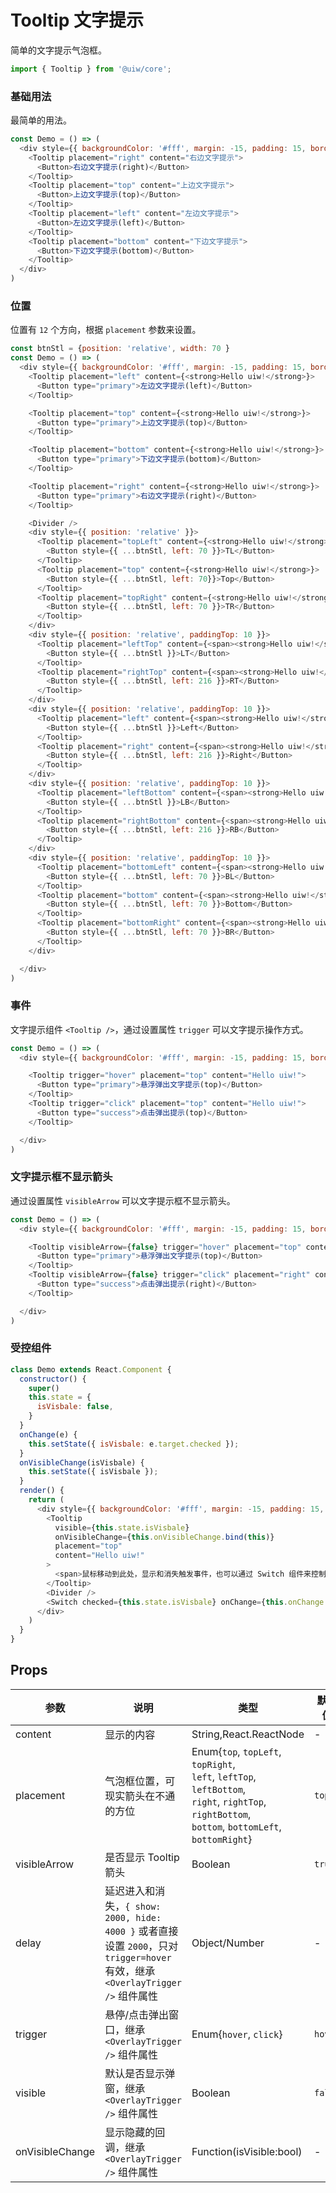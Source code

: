 Tooltip 文字提示
===

简单的文字提示气泡框。

```jsx
import { Tooltip } from '@uiw/core';
```

### 基础用法

最简单的用法。

<!--DemoStart--> 
```js
const Demo = () => (
  <div style={{ backgroundColor: '#fff', margin: -15, padding: 15, borderRadius: '5px 5px 0 0' }}>
    <Tooltip placement="right" content="右边文字提示">
      <Button>右边文字提示(right)</Button>
    </Tooltip>
    <Tooltip placement="top" content="上边文字提示">
      <Button>上边文字提示(top)</Button>
    </Tooltip>
    <Tooltip placement="left" content="左边文字提示">
      <Button>左边文字提示(left)</Button>
    </Tooltip>
    <Tooltip placement="bottom" content="下边文字提示">
      <Button>下边文字提示(bottom)</Button>
    </Tooltip>
  </div>
)
```
<!--End-->

### 位置

位置有 `12` 个方向，根据 `placement` 参数来设置。

<!--DemoStart-->
```js
const btnStl = {position: 'relative', width: 70 }
const Demo = () => (
  <div style={{ backgroundColor: '#fff', margin: -15, padding: 15, borderRadius: '5px 5px 0 0' }}>
    <Tooltip placement="left" content={<strong>Hello uiw!</strong>}>
      <Button type="primary">左边文字提示(left)</Button>
    </Tooltip>

    <Tooltip placement="top" content={<strong>Hello uiw!</strong>}>
      <Button type="primary">上边文字提示(top)</Button>
    </Tooltip>

    <Tooltip placement="bottom" content={<strong>Hello uiw!</strong>}>
      <Button type="primary">下边文字提示(bottom)</Button>
    </Tooltip>

    <Tooltip placement="right" content={<strong>Hello uiw!</strong>}>
      <Button type="primary">右边文字提示(right)</Button>
    </Tooltip>

    <Divider />
    <div style={{ position: 'relative' }}>
      <Tooltip placement="topLeft" content={<strong>Hello uiw!</strong>}>
        <Button style={{ ...btnStl, left: 70 }}>TL</Button>
      </Tooltip>
      <Tooltip placement="top" content={<strong>Hello uiw!</strong>}>
        <Button style={{ ...btnStl, left: 70}}>Top</Button>
      </Tooltip>
      <Tooltip placement="topRight" content={<strong>Hello uiw!</strong>}>
        <Button style={{ ...btnStl, left: 70 }}>TR</Button>
      </Tooltip>
    </div>
    <div style={{ position: 'relative', paddingTop: 10 }}>
      <Tooltip placement="leftTop" content={<span><strong>Hello uiw!</strong> 位置有 12 个方向，根据 placement 参数来设置。</span>}>
        <Button style={{ ...btnStl }}>LT</Button>
      </Tooltip>
      <Tooltip placement="rightTop" content={<span><strong>Hello uiw!</strong> 位置有 12 个方向，根据 placement 参数来设置。</span>}>
        <Button style={{ ...btnStl, left: 216 }}>RT</Button>
      </Tooltip>
    </div>
    <div style={{ position: 'relative', paddingTop: 10 }}>
      <Tooltip placement="left" content={<span><strong>Hello uiw!</strong> 位置有 12 个方向，根据 placement 参数来设置。</span>}>
        <Button style={{ ...btnStl }}>Left</Button>
      </Tooltip>
      <Tooltip placement="right" content={<span><strong>Hello uiw!</strong> 位置有 12 个方向，根据 placement 参数来设置。</span>}>
        <Button style={{ ...btnStl, left: 216 }}>Right</Button>
      </Tooltip>
    </div>
    <div style={{ position: 'relative', paddingTop: 10 }}>
      <Tooltip placement="leftBottom" content={<span><strong>Hello uiw!</strong> 位置有 12 个方向，根据 placement 参数来设置。</span>}>
        <Button style={{ ...btnStl }}>LB</Button>
      </Tooltip>
      <Tooltip placement="rightBottom" content={<span><strong>Hello uiw!</strong> 位置有 12 个方向，根据 placement 参数来设置。</span>}>
        <Button style={{ ...btnStl, left: 216 }}>RB</Button>
      </Tooltip>
    </div>
    <div style={{ position: 'relative', paddingTop: 10 }}>
      <Tooltip placement="bottomLeft" content={<span><strong>Hello uiw!</strong> 位置有 12 个方向，根据 placement 参数来设置。</span>}>
        <Button style={{ ...btnStl, left: 70 }}>BL</Button>
      </Tooltip>
      <Tooltip placement="bottom" content={<span><strong>Hello uiw!</strong> 位置有 12 个方向，根据 placement 参数来设置。</span>}>
        <Button style={{ ...btnStl, left: 70 }}>Bottom</Button>
      </Tooltip>
      <Tooltip placement="bottomRight" content={<span><strong>Hello uiw!</strong> 位置有 12 个方向，根据 placement 参数来设置。</span>}>
        <Button style={{ ...btnStl, left: 70 }}>BR</Button>
      </Tooltip>
    </div>

  </div>
)
```
<!--End-->

### 事件

文字提示组件 `<Tooltip />`，通过设置属性 `trigger` 可以文字提示操作方式。

<!--DemoStart-->
```js
const Demo = () => (
  <div style={{ backgroundColor: '#fff', margin: -15, padding: 15, borderRadius: '5px 5px 0 0' }}>

    <Tooltip trigger="hover" placement="top" content="Hello uiw!">
      <Button type="primary">悬浮弹出文字提示(top)</Button>
    </Tooltip>
    <Tooltip trigger="click" placement="top" content="Hello uiw!">
      <Button type="success">点击弹出提示(top)</Button>
    </Tooltip>

  </div>
)
```
<!--End-->

### 文字提示框不显示箭头

通过设置属性 `visibleArrow` 可以文字提示框不显示箭头。

<!--DemoStart-->
```js
const Demo = () => (
  <div style={{ backgroundColor: '#fff', margin: -15, padding: 15, borderRadius: '5px 5px 0 0' }}>

    <Tooltip visibleArrow={false} trigger="hover" placement="top" content="Hello uiw!">
      <Button type="primary">悬浮弹出文字提示(top)</Button>
    </Tooltip>
    <Tooltip visibleArrow={false} trigger="click" placement="right" content="Hello uiw!">
      <Button type="success">点击弹出提示(right)</Button>
    </Tooltip>

  </div>
)
```
<!--End-->

### 受控组件

<!--DemoStart-->
```js
class Demo extends React.Component {
  constructor() {
    super()
    this.state = {
      isVisbale: false,
    }
  }
  onChange(e) {
    this.setState({ isVisbale: e.target.checked });
  }
  onVisibleChange(isVisbale) {
    this.setState({ isVisbale });
  }
  render() {
    return (
      <div style={{ backgroundColor: '#fff', margin: -15, padding: 15, borderRadius: '5px 5px 0 0' }}>
        <Tooltip
          visible={this.state.isVisbale}
          onVisibleChange={this.onVisibleChange.bind(this)}
          placement="top"
          content="Hello uiw!"
        >
          <span>鼠标移动到此处，显示和消失触发事件，也可以通过 Switch 组件来控制</span>
        </Tooltip>
        <Divider />
        <Switch checked={this.state.isVisbale} onChange={this.onChange.bind(this)} />
      </div>
    )
  }
}
```
<!--End-->


## Props

| 参数 | 说明 | 类型 | 默认值 |
|--------- |-------- |--------- |-------- |
| content | 显示的内容 | String,React.ReactNode | - |
| placement | 气泡框位置，可现实箭头在不通的方位 | Enum{`top`, `topLeft`, `topRight`,<br /> `left`, `leftTop`, `leftBottom`,<br /> `right`, `rightTop`, `rightBottom`,<br /> `bottom`, `bottomLeft`, `bottomRight`} | `top` |
| visibleArrow | 是否显示 Tooltip 箭头 | Boolean | `true` |
| delay | 延迟进入和消失，`{ show: 2000, hide: 4000 }` 或者直接设置 `2000`，只对 `trigger=hover` 有效，继承 `<OverlayTrigger />` 组件属性 | Object/Number | - |
| trigger | 悬停/点击弹出窗口，继承 `<OverlayTrigger />` 组件属性 | Enum{`hover`, `click`} | `hover` |
| visible | 默认是否显示弹窗，继承 `<OverlayTrigger />` 组件属性 | Boolean | `false` |
| onVisibleChange | 显示隐藏的回调，继承 `<OverlayTrigger />` 组件属性 | Function(isVisible:bool) | - |
